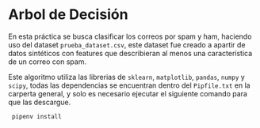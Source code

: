 # Arbol de Decisión 

En esta práctica se busca clasificar los correos por spam y ham, haciendo uso del dataset `prueba_dataset.csv`, este dataset fue creado a apartir de datos sintéticos con features que describieran al menos una característica de un correo con spam.

Este algoritmo utiliza las librerias de `sklearn`, `matplotlib`, `pandas`, `numpy` y `scipy`, todas las dependencias se encuentran dentro del `Pipfile.txt` en la carperta general, y solo es necesario ejecutar el siguiente comando para que las descargue.

``` pipenv install```

